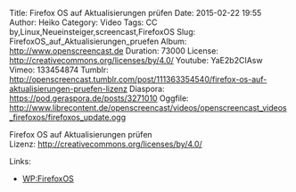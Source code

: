 Title: Firefox OS auf Aktualisierungen prüfen
Date: 2015-02-22 19:55
Author: Heiko
Category: Video
Tags: CC by,Linux,Neueinsteiger,screencast,FirefoxOS
Slug: FirefoxOS_auf_Aktualisierungen_pruefen
Album: http://www.openscreencast.de
Duration: 73000
License: http://creativecommons.org/licenses/by/4.0/
Youtube: YaE2b2CIAsw
Vimeo: 133454874
Tumblr: http://openscreencast.tumblr.com/post/111363354540/firefox-os-auf-aktualisierungen-pruefen-lizenz
Diaspora: https://pod.geraspora.de/posts/3271010
Oggfile: http://www.librecontent.de/openscreencast/videos/openscreencast_videos_firefoxos/firefoxos_update.ogg

Firefox OS auf Aktualisierungen prüfen  
Lizenz: <http://creativecommons.org/licenses/by/4.0/>  
  

Links:

  * [WP:FirefoxOS](http://de.wikipedia.org/wiki/Firefox_OS "Link zu wikipedia.org" )

